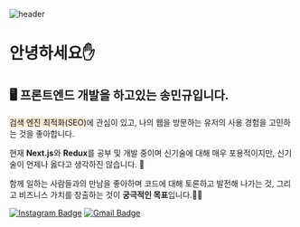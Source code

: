 <div align=left>

![header](https://capsule-render.vercel.app/api?type=wave&color=auto&height=300&section=header&text=SMG%20GITHUB&fontSize=90)

# 안녕하세요✋

## 🖥 프론트엔드 개발을 하고있는 송민규입니다.

<span style="background:antiquewhite;">검색 엔진 최적화(SEO)</span>에 관심이 있고, 나의 웹을 방문하는 유저의 사용 경험을 고민하는 것을 좋아합니다.

현재 <b>Next.js</b>와 <b>Redux</b>를 공부 및 개발 중이며 신기술에 대해 매우 포용적이지만, 신기술이 언제나 옳다고 생각하진 않습니다. 🤔

함께 일하는 사람들과의 만남을 좋아하며
코드에 대해 토론하고 발전해 나가는 것,
그리고 비즈니스 가치를 창출하는 것이 <b>궁극적인 목표</b>입니다.🧑‍💻

[![Instagram Badge](https://img.shields.io/badge/-Instagram-dd2a7b?style=flat-square&logo=instagram&logoColor=white&link=https://www.instagram.com/s.o.n.g.m.g/)](https://www.instagram.com/s.o.n.g.m.g/)
[![Gmail Badge](https://img.shields.io/badge/-Gmail-d14836?style=flat-square&logo=Gmail&logoColor=white&link=mailto:thdalsrb1111@gmail.com)](mailto:thdalsrb1111@gmail.com)

</div>
